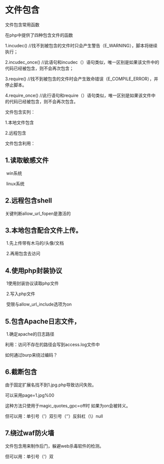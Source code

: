 # 文件包含

文件包含常用函数

在php中提供了四种包含文件的函数

1.incudec()   	//找不到被包含的文件时只会产生警告（E_WARNING），脚本将继续执行；

2.incudec_once()		//此语句和incudec（）语句类似，唯一区别是如果该文件中的代码已经被包含，则不会再次包含；

3.require()		//找不到被包含的文件时会产生致命错误（E_COMPILE_ERROR），并停止脚本。	

4.require_once()		//此行语句和require（）语句类似，唯一区别是如果该文件中的代码已经被包含，则不会再次包含。

文件包含实列：

1.本地文件包含

2.远程包含

文件包含利用：

## 1.读取敏感文件

​	win系统

​	linux系统

## 2.远程包含shell

关键判断allow_url_fopen是激活的

## 3.本地包含配合文件上传。

​	1.先上传带有木马的/头像/文档

​	2.再用包含去访问

## 4.使用php封装协议

​	1使用封装协议读取php文件

​	2.写入php文件

​	受限与allow_url_include选项为on

## 5.包含Apache日志文件，

​	1.确定apache的日志路径

利用：访问不存在的路径会写到access.log文件中

如何通过burp来绕过编码？



## 6.截断包含

由于固定扩展名找不到1.jpg.php导致访问失败。

可以采用page=1.jpg%00

这种方法只使用于magic_quotes_gpc=off时 如果为on会被转义。

但可以用：单引号（’）双引号（‘’）反斜杠（\）null 

## 7.绕过waf防火墙

文件包含用来制作后门，躲避web杀毒软件的检测。



但可以用：单引号（‘）双

